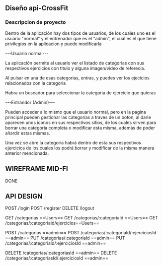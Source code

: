 ## Diseño api-CrossFit

### Descripcion de proyecto

Dentro de la aplicación hay dos tipos de usuarios, de los cuales uno es el usuario "normal" y el entrenador que es el "admin", el cuál es el que tiene privilegios en la aplicacion y puede modificarla

---Usuario normal---

La aplicación permite al usuario ver el listado de categorias con sus respectivos ejercicios con titulo y alguna imagen/video de referecia.

Al pulsar en una de esas categorias, entras, y puedes ver los ejecicios relacionados con la categoria

Habra un buscador para seleccionar la categoria de ejercicio que quieras

---Entrandor (Admin)---

Pueden acceder a lo mismo que el usuario normal, pero en la pagina principal pueden gestionar las categorias a traves de un boton, al darle aparecen unos iconos en sus respectivos sitios, de los cuales sirven para borrar una categoria completa o modificar esta misma, además de poder añardir estas mismas.

Una vez se abre la categoria habrá dentro de esta sus respectivos ejercicios de los cuales los podrá borrar y modificar de la misma manera anterior mencionada.

## WIREFRAME MID-FI

DONE

## API DESIGN

POST /login
POST /register
DELETE /logout

GET /categorias ==Users==
GET /categorias/:categoriaId ==Users==
GET /categorias/:categoriaId/ejercicios==Users==

POST /categorias ==admin==
POST /categorias/:categoriaId/:ejerciciosId ==admin==
PUT /categorias/:categoriaId ==admin==
PUT /categorias/:categoriaId/:ejerciciosId ==admin==

DELETE /categorias/:categoriasId ==admin==
DELETE /categorias/:categoriasId/:ejerciciosId ==admin==
